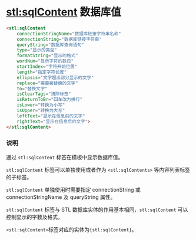 # <stl:sqlContent> 数据库值

```html
<stl:sqlContent
    connectionStringName="数据库链接字符串名称"
    connectionString="数据库链接字符串"
    queryString="数据库查询语句"
    type="显示的类型"
    formatString="显示的格式"
    wordNum="显示字符的数目"
    startIndex="字符开始位置"
    length="指定字符长度"
    ellipsis="文字超出部分显示的文字"
    replace="需要被替换的文字"
    to="替换文字"
    isClearTags="清除标签"
    isReturnToBr="回车改为换行"
    isLower="转换为小写"
    isUpper="转换为大写"
    leftText="显示在信息前的文字"
    rightText="显示在信息后的文字">
</stl:sqlContent>
```

### 说明

通过 `stl:sqlContent` 标签在模板中显示数据库值。

`stl:sqlContent` 标签可以单独使用或者作为 `<stl:sqlContents>` 等内容列表标签的子标签。

`stl:sqlContent` 单独使用时需要指定 connectionString 或 connectionStringName 及 queryString 属性。

`stl:sqlContent` 标签与 STL 数据库实体的作用基本相同，`stl:sqlContent` 可以控制显示的字数及格式。

`<stl:sqlContent>`标签对应的实体为`{stl:sqlContent}`。
